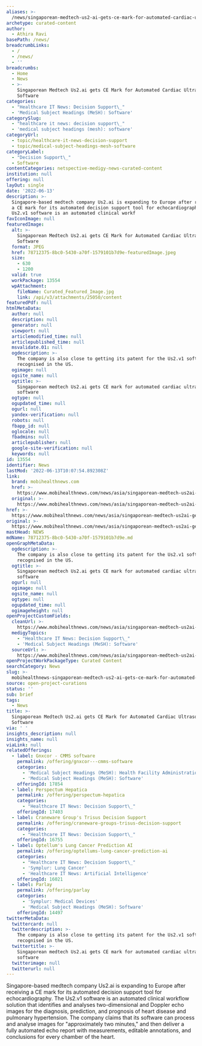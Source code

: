 ```yaml
---
aliases: >-
  /news/singaporean-medtech-us2-ai-gets-ce-mark-for-automated-cardiac-ultrasound-software
archetype: curated-content
author:
  - Athira Ravi
basePath: /news/
breadcrumbLinks:
  - /
  - /news/
  - ''
breadcrumbs:
  - Home
  - News
  - >-
    Singaporean Medtech Us2.ai gets CE Mark for Automated Cardiac Ultrasound
    Software
categories:
  - "Healthcare IT News: Decision Support\_"
  - 'Medical Subject Headings (MeSH): Software'
categorySlug:
  - "healthcare it news: decision support\_"
  - 'medical subject headings (mesh): software'
categoryUrl:
  - topic/healthcare-it-news-decision-support
  - topic/medical-subject-headings-mesh-software
categoryLabel:
  - "Decision Support\_"
  - Software
contentCategories: netspective-medigy-news-curated-content
institution: null
offering: null
layOut: single
date: '2022-06-13'
description: >-
  Singapore-based medtech company Us2.ai is expanding to Europe after receiving
  a CE mark for its automated decision support tool for echocardiography. The
  Us2.v1 software is an automated clinical workf
favIconImage: null
featuredImage:
  alt: >-
    Singaporean Medtech Us2.ai gets CE Mark for Automated Cardiac Ultrasound
    Software
  format: JPEG
  href: 78712375-8bc0-5430-a70f-1579101b7d9e-featuredImage.jpeg
  size:
    - 630
    - 1200
  valid: true
  workPackage: 13554
  wpAttachment:
    fileName: Curated_Featured_Image.jpg
    link: /api/v3/attachments/25050/content
featuredPdf: null
htmlMetaData:
  author: null
  description: null
  generator: null
  viewport: null
  articlemodified_time: null
  articlepublished_time: null
  msvalidate.01: null
  ogdescription: >-
    The company is also close to getting its patent for the Us2.v1 software
    recognised in the US.
  ogimage: null
  ogsite_name: null
  ogtitle: >-
    Singaporean medtech Us2.ai gets CE mark for automated cardiac ultrasound
    software
  ogtype: null
  ogupdated_time: null
  ogurl: null
  yandex-verification: null
  robots: null
  fbapp_id: null
  oglocale: null
  fbadmins: null
  articlepublisher: null
  google-site-verification: null
  keywords: null
id: 13554
identifier: News
lastMod: '2022-06-13T10:07:54.892308Z'
link:
  brand: mobihealthnews.com
  href: >-
    https://www.mobihealthnews.com/news/asia/singaporean-medtech-us2ai-gets-ce-mark-automated-cardiac-ultrasound-software
  original: >-
    https://www.mobihealthnews.com/news/asia/singaporean-medtech-us2ai-gets-ce-mark-automated-cardiac-ultrasound-software
href: >-
  https://www.mobihealthnews.com/news/asia/singaporean-medtech-us2ai-gets-ce-mark-automated-cardiac-ultrasound-software
original: >-
  https://www.mobihealthnews.com/news/asia/singaporean-medtech-us2ai-gets-ce-mark-automated-cardiac-ultrasound-software
mastHead: NEWS
mdName: 78712375-8bc0-5430-a70f-1579101b7d9e.md
openGraphMetaData:
  ogdescription: >-
    The company is also close to getting its patent for the Us2.v1 software
    recognised in the US.
  ogtitle: >-
    Singaporean medtech Us2.ai gets CE mark for automated cardiac ultrasound
    software
  ogurl: null
  ogimage: null
  ogsite_name: null
  ogtype: null
  ogupdated_time: null
  ogimageheight: null
openProjectCustomFields:
  cleanUrl: >-
    https://www.mobihealthnews.com/news/asia/singaporean-medtech-us2ai-gets-ce-mark-automated-cardiac-ultrasound-software
  medigyTopics:
    - "Healthcare IT News: Decision Support\_"
    - 'Medical Subject Headings (MeSH): Software'
  sourceUrl: >-
    https://www.mobihealthnews.com/news/asia/singaporean-medtech-us2ai-gets-ce-mark-automated-cardiac-ultrasound-software
openProjectWorkPackageType: Curated Content
searchCategory: News
slug: >-
  mobihealthnews-singaporean-medtech-us2-ai-gets-ce-mark-for-automated-cardiac-ultrasound-software
source: open-project-curations
status: ''
sub: brief
tags:
  - News
title: >-
  Singaporean Medtech Us2.ai gets CE Mark for Automated Cardiac Ultrasound
  Software
via: ' '
insights_description: null
insights_name: null
viaLink: null
relatedOfferings:
  - label: Gnxcor - CMMS software
    permalink: /offering/gnxcor---cmms-software
    categories:
      - 'Medical Subject Headings (MeSH): Health Facility Administration'
      - 'Medical Subject Headings (MeSH): Software'
    offeringId: 17854
  - label: Perspectum Hepatica
    permalink: /offering/perspectum-hepatica
    categories:
      - "Healthcare IT News: Decision Support\_"
    offeringId: 17403
  - label: Craneware Group's Trisus Decision Support
    permalink: /offering/craneware-groups-trisus-decision-support
    categories:
      - "Healthcare IT News: Decision Support\_"
    offeringId: 16755
  - label: Optellum's Lung Cancer Prediction AI
    permalink: /offering/optellums-lung-cancer-prediction-ai
    categories:
      - "Healthcare IT News: Decision Support\_"
      - 'Symplur: Lung Cancer'
      - 'Healthcare IT News: Artificial Intelligence'
    offeringId: 16021
  - label: Parlay
    permalink: /offering/parlay
    categories:
      - 'Symplur: Medical Devices'
      - 'Medical Subject Headings (MeSH): Software'
    offeringId: 14497
twitterMetaData:
  twittercard: null
  twitterdescription: >-
    The company is also close to getting its patent for the Us2.v1 software
    recognised in the US.
  twittertitle: >-
    Singaporean medtech Us2.ai gets CE mark for automated cardiac ultrasound
    software
  twitterimage: null
  twitterurl: null
---
```

<p>Singapore-based medtech company Us2.ai is expanding to Europe after receiving a CE mark for its automated decision support tool for echocardiography. The Us2.v1 software is an automated clinical workflow solution that identifies and analyses two-dimensional and Doppler echo images for the diagnosis, prediction, and prognosis of heart disease and pulmonary hypertension.
The company claims that its software can process and analyse images for "approximately two minutes," and then deliver a fully automated echo report with measurements, editable annotations, and conclusions for every chamber of the heart.</p>